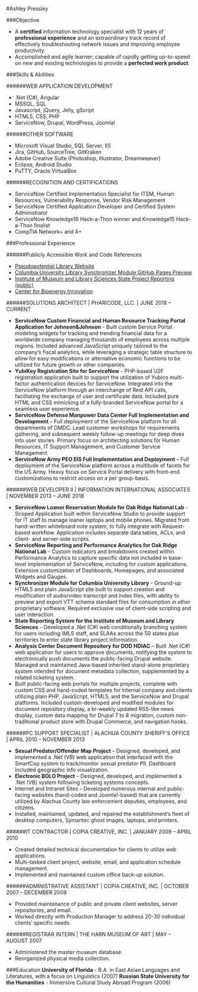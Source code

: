#Ashley Pressley

###Objective
- A **certified** information technology specialist with 12 years of **professional experience** and an extraordinary track record of effectively troubleshooting network issues and improving employee productivity.
- Accomplished and agile learner; capable of rapidly getting up-to-speed on new and existing technologies to provide a **perfected work product**.

###Skills & Abilities

######WEB APPLICATION DEVELOPMENT
- .Net (C#), Angular
- MSSQL, SQL
- Javascript, jQuery, Jelly, gScript
- HTML5, CSS, PHP
- ServiceNow, Drupal, WordPress, Joomla!

######OTHER SOFTWARE
-	Microsoft Visual Studio, SQL Server, IIS
-	Jira, GitHub, SourceTree, GitKraken
-	Adobe Creative Suite (Photoshop, Illustrator, Dreamweaver)
-	Eclipse, Android Studio
-	PuTTY, Oracle VirtualBox

######RECOGNITION AND CERTIFICATIONS
-	ServiceNow Certified Implementation Specialist for ITSM, Human Resources, Vulnerability Response, Vendor Risk Management
-	ServiceNow Certified Application Developer and Certified System Administrator
-	ServiceNow Knowledge16 Hack-a-Thon winner and Knowledge15 Hack-a-Thon finalist
-	CompTIA Network+ and A+

###Professional Experience

######Publicly Accessible Work and Code References
- [Pseudopotential Library Website](https://pseudopotentiallibrary.org/) 
- [Columbia University Library Synchronizer Module GitHub Pages Preview](https://cul.github.io/synchronizer-module/)
- [Institute of Museum and Library Sciences State Project Reporting (public)](https://imls-spr.imls.gov/Public/Projects) 
- [Center for Bioenergy Innovation](https://cbi.ornl.gov/)

######SOLUTIONS ARCHITECT | PHARICODE, LLC. | JUNE 2018 – CURRENT
-	**ServiceNow Custom Financial and Human Resource Tracking Portal Application for Johnson&Johnson** - Built custom Service Portal modeling widgets for tracking and trending financial data for a worldwide company managing thousands of employees across multiple regions. Included advanced JavaScript uniquely tailored to the company’s fiscal analytics, while leveraging a strategic table structure to allow for easy modifications or alternative economic functions to be utilized for future growth or other companies. 
-	**YubiKey Registration Site for ServiceNow** - PHP-based U2F registration application built to support the utilization of Yubico multi-factor authentication devices for ServiceNow. Integrated into the ServiceNow platform through an interchange of Rest API calls, facilitating the exchange of user and certificate data. Included pure HTML and CSS mimicking of a fully-branded ServiceNow portal for a seamless user experience. 
-	**ServiceNow Defense Manpower Data Center Full Implementation and Development** – Full deployment of the ServiceNow platform for all departments of DMDC. Lead customer workshops for requirements gathering, and subsequent weekly follow-up meetings for deep dives into user stories. Primary focus on architecting solutions for Human Resources, IT Support Management, and Customer Service Management. 
-	**ServiceNow Army PEO EIS Full Implementation and Deployment** – Full deployment of the ServiceNow platform across a multitude of facets for the US Army. Heavy focus on Service Portal delivery with front-end customizations to restrict access on a per group-basis.

######WEB DEVELOPER II | INFORMATION INTERNATIONAL ASSOCIATES | NOVEMBER 2013 – JUNE 2018
-	**ServiceNow Loaner Reservation Module for Oak Ridge National Lab** - Scoped Application built within ServiceNow Studio to provide support for IT staff to manage loaner laptops and mobile phones. Migrated from hand-written whiteboard note system, to fully integrate with Request-based workflow. Application includes separate data tables, ACLs, and client- and server-side scripts.
-	**ServiceNow Reporting and Performance Analytics for Oak Ridge National Lab** - Custom indicators and breakdowns created within Performance Analytics to capture specific data not included in base-level implementation of ServiceNow, including for custom applications. Extensive customization of Dashboards, Homepages, and associated Widgets and Gauges.
-	**Synchronizer Module for Columbia University Library** - Ground-up HTML5 and plain JavaScript site built to support creation and modification of audio/video transcript and index files, with ability to preview and export VTT schema standard files for consumption in other proprietary software. Required exclusive use of client-side scripting and user interaction.
-	**State Reporting System for the Institute of Museum and Library Sciences** – Developed a .Net (C#) web conditionally branching system for users including IMLS staff, and SLAAs across the 50 states plus territories to enter state library project information.
-	**Analysis Center Document Repository for DOD HDIAC** – Built .Net (C#) web application for users to approve documents, notifying the system to electronically push documents the public-facing Drupal website. Managed and maintained Java-based inherited stand-alone proprietary system intended for document metadata collection, supplemented by a related ticketing system.
-	Built public-facing web portals for multiple projects, complete with custom CSS and hand-coded templates for internal company and clients utilizing plain PHP, JavaScript, HTML5, and the ServiceNow and Drupal platforms. Included custom-developed and modified modules for document repository display, a bi-weekly updated RSS-like news display, custom data mapping for Drupal 7 to 8 migration, custom non-traditional product store with Drupal Commerce, and navigation hooks.

######PC SUPPORT SPECIALIST | ALACHUA COUNTY SHERIFF’S OFFICE | APRIL 2010 – NOVEMBER 2013
- **Sexual Predator/Offender Map Project** – Designed, developed, and implemented a .Net (VB) web
application that interfaced with the SmartCop system to track/monitor sexual predator PII. Dashboard
included geographic info visualization.
- **Electronic BOLO Project** – Designed, developed, and implemented a .Net (VB) system following ticketing
systems concepts.
- Internet and Intranet Sites – Developed numerous internal and public-facing websites (hand-coded and
Joomla!-based) that are currently utilized by Alachua County law enforcement deputies, employees, and
citizens.
- Installed, maintained, updated, and repaired the establishment’s fleet of desktop computers, Symantec
ghost images, laptops, and printers.

######IT CONTRACTOR | COPIA CREATIVE, INC. | JANUARY 2009 – APRIL 2010
- Created detailed technical documentation for clients to utilize web applications.
- Multi-tasked client project, website, email, and application schedule management.
- Implemented and maintained custom office back-up solution.

######ADMINISTRATIVE ASSISTANT | COPIA CREATIVE, INC. | OCTOBER 2007 – DECEMBER 2008
- Provided maintenance of public and private client websites, server repositories, and email.
- Worked directly with Production Manager to address 20-30 individual clients’ specific needs.

######REGISTRAR INTERN | THE HARN MUSEUM OF ART | MAY – AUGUST 2007
- Administered the master museum database.
- Reorganized physical media collection.

###Education
**University of Florida** - B.A. in East Asian Languages and Literatures, with a focus on Linguistics (2007)
**Russian State University for the Humanities** - Immersive Cultural Study Abroad Program (2006)
